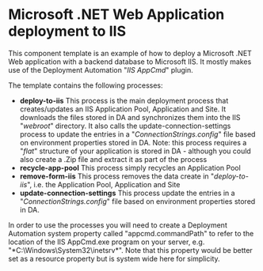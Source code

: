 # Microsoft .NET Web Application deployment to IIS

This component template is an example of how to deploy a Microsoft .NET Web application with a backend
database to Microsoft IIS. It mostly makes use of the Deployment Automation  "*IIS AppCmd*" plugin.

The template contains the following processes:

 - **deploy-to-iis**
   This process is the main deployment process that creates/updates an IIS Application Pool,
   Application and Site. It downloads the files stored in DA and synchronizes them into the
   IIS "*webroot*" directory. It also calls the update-connection-settings process to update the 
   entries in a "*ConnectionStrings.config*" file based on environment properties stored in DA. 
   Note: this process requires a "*flat*" structure of your application is stored in DA - although 
   you could also create a .Zip file and extract it as part of the process
 - **recycle-app-pool**
   This process simply recycles an Application Pool
 - **remove-form-iis**
   This process removes the data create in "*deploy-to-iis*", i.e. the Application Pool, Application 
   and Site
 - **update-connection-settings** 
   This process update the entries in a "*ConnectionStrings.config*" file based on 
   environment properties stored in DA.

In order to use the processes you will need to create a Deployment Automation system property
called "appcmd.commandPath" to refer to the location of the IIS AppCmd.exe program on your server,
e.g. "*C:\Windows\System32\inetsrv\*". Note that this property would be better set as a resource
property but is system wide here for simplicity.   

